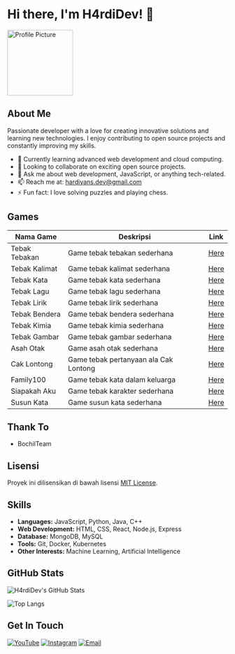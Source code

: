 # Hi there, I'm H4rdiDev! 👋
<img src="https://telegra.ph/file/d2c5e9008cb74ab1ef0ae.jpg" alt="Profile Picture" width="150">

## About Me
Passionate developer with a love for creating innovative solutions and learning new technologies. I enjoy contributing to open source projects and constantly improving my skills.

- 🌱 Currently learning advanced web development and cloud computing.
- 👯 Looking to collaborate on exciting open source projects.
- 💬 Ask me about web development, JavaScript, or anything tech-related.
- 📫 Reach me at: [hardiyans.dev@gmail.com](mailto:hardiyans.dev@gmail.com)
- ⚡ Fun fact: I love solving puzzles and playing chess.

## Games

| Nama Game        | Deskripsi           | Link                                    |
|------------------|---------------------|-----------------------------------------|
| Tebak Tebakan   | Game tebak tebakan sederhana | [Here](https://raw.githubusercontent.com/H4rdiDev/ShunGame/main/games/tebaktebakan.json) |
| Tebak Kalimat   | Game tebak kalimat sederhana | [Here](https://raw.githubusercontent.com/H4rdiDev/ShunGame/main/games/tebakkalimat.json) |
| Tebak Kata      | Game tebak kata sederhana | [Here](https://raw.githubusercontent.com/H4rdiDev/ShunGame/main/games/tebakkata.json) |
| Tebak Lagu      | Game tebak lagu sederhana | [Here](https://raw.githubusercontent.com/H4rdiDev/ShunGame/main/games/tebaklagu.json) |
| Tebak Lirik     | Game tebak lirik sederhana | [Here](https://raw.githubusercontent.com/H4rdiDev/ShunGame/main/games/tebaklirik.json) |
| Tebak Bendera   | Game tebak bendera sederhana | [Here](https://raw.githubusercontent.com/H4rdiDev/ShunGame/main/games/tebakbendera.json) |
| Tebak Kimia     | Game tebak kimia sederhana | [Here](https://raw.githubusercontent.com/H4rdiDev/ShunGame/main/games/tebakkimia.json) |
| Tebak Gambar    | Game tebak gambar sederhana | [Here](https://raw.githubusercontent.com/H4rdiDev/ShunGame/main/games/tebakgambar.json) |
| Asah Otak       | Game asah otak sederhana | [Here](https://raw.githubusercontent.com/H4rdiDev/ShunGame/main/games/asahotak.json) |
| Cak Lontong     | Game tebak pertanyaan ala Cak Lontong | [Here](https://raw.githubusercontent.com/H4rdiDev/ShunGame/main/games/caklontong.json) |
| Family100       | Game tebak kata dalam keluarga | [Here](https://raw.githubusercontent.com/H4rdiDev/ShunGame/main/games/family100.json) |
| Siapakah Aku    | Game tebak karakter sederhana | [Here](https://raw.githubusercontent.com/H4rdiDev/ShunGame/main/games/siapakahaku.json) |
| Susun Kata      | Game susun kata sederhana | [Here](https://raw.githubusercontent.com/H4rdiDev/ShunGame/main/games/susunkata.json) |

## Thank To

- BochilTeam

## Lisensi

Proyek ini dilisensikan di bawah lisensi [MIT License](https://opensource.org/licenses/MIT).

## Skills
- **Languages:** JavaScript, Python, Java, C++
- **Web Development:** HTML, CSS, React, Node.js, Express
- **Database:** MongoDB, MySQL
- **Tools:** Git, Docker, Kubernetes
- **Other Interests:** Machine Learning, Artificial Intelligence

## GitHub Stats
![H4rdiDev's GitHub Stats](https://github-readme-stats.vercel.app/api?username=H4rdiDev&show_icons=true&theme=tokyonight&hide_title=true&hide_border=true)

![Top Langs](https://github-readme-stats.vercel.app/api/top-langs/?username=H4rdiDev&layout=compact&theme=tokyonight&hide_border=true)

## Get In Touch
[![YouTube](https://img.shields.io/badge/YouTube-Hardi.Lah-FF0000?style=for-the-badge&logo=youtube&logoColor=white)](https://youtube.com/@hardi.lah.)
[![Instagram](https://img.shields.io/badge/Instagram-Hardi.Lah-E4405F?style=for-the-badge&logo=instagram&logoColor=white)](https://www.instagram.com/Hardi.Lah)
[![Email](https://img.shields.io/badge/Email-hardiyans.dev@gmail.com-D14836?style=for-the-badge&logo=gmail&logoColor=white)](mailto:hardiyans.dev@gmail.com)
